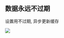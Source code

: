 ## 数据永远不过期

设置用不过期,  异步更新缓存

![](https://youpaiyun.zongqilive.cn/image/006tNc79ly1fzah2vuhc6j30pz0ht77p.jpg)

